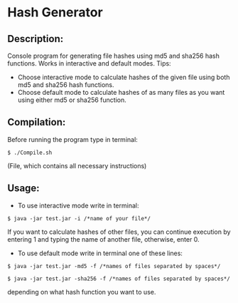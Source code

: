 # Hash Generator

## Description:
Console program for generating file hashes using md5 and sha256 hash functions. Works in interactive and default modes.
Tips: 
* Choose interactive mode to calculate hashes of the given file using both md5 and sha256 hash functions. 
* Choose default mode to calculate hashes of as many files as you want using either md5 or sha256 function.

## Compilation:
Before running the program type in terminal:

```
$ ./Compile.sh
```

(File, which contains all necessary instructions)

## Usage:
* To use interactive mode write in terminal:

```
$ java -jar test.jar -i /*name of your file*/
```

If you want to calculate hashes of other files, you can continue execution by entering 1 and typing the name of another file, otherwise, enter 0.

* To use default mode write in terminal one of these lines:

```
$ java -jar test.jar -md5 -f /*names of files separated by spaces*/

$ java -jar test.jar -sha256 -f /*names of files separated by spaces*/
```

depending on what hash function you want to use.
